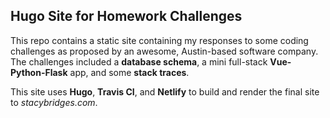 ## Hugo Site for Homework Challenges

This repo contains a static site containing my responses to some coding challenges
as proposed by an awesome, Austin-based software company. The challenges included
a **database schema**, a mini full-stack **Vue-Python-Flask** app, and some **stack traces**.

This site uses **Hugo**, **Travis CI**, and **Netlify** to build and render the final site to
*stacybridges.com*.    
